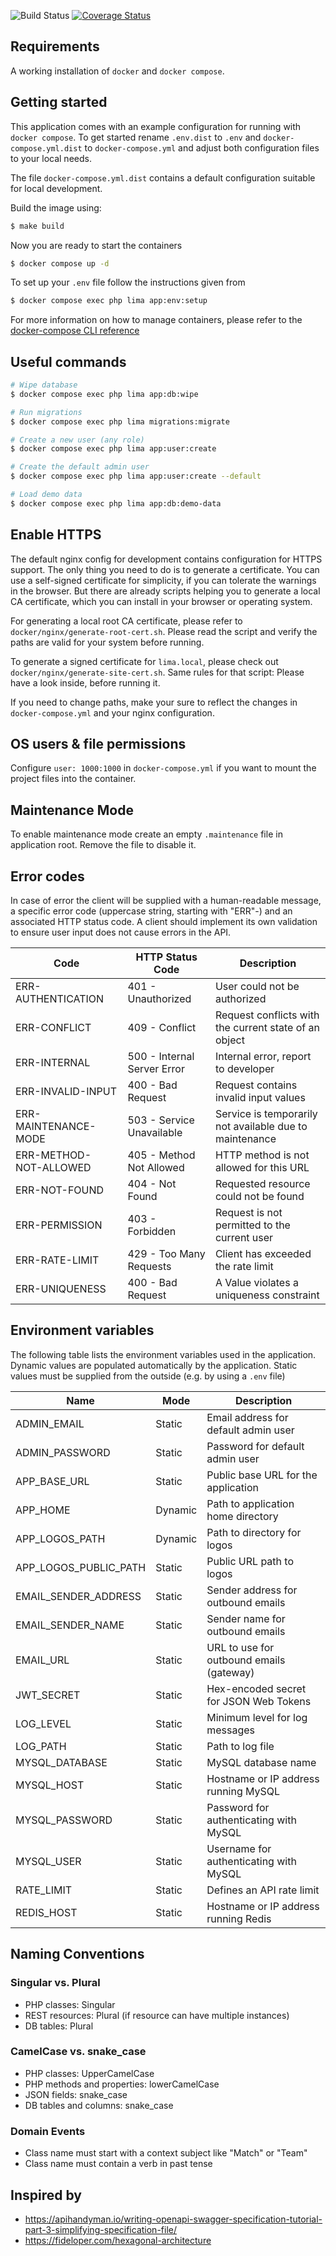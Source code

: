 ![Build Status](https://github.com/mariusklocke/liga-manager-api/actions/workflows/docker-build.yml/badge.svg)
[![Coverage Status](https://coveralls.io/repos/github/mariusklocke/liga-manager-api/badge.svg?branch=master)](https://coveralls.io/github/mariusklocke/liga-manager-api?branch=master)

## Requirements
A working installation of `docker` and `docker compose`.

## Getting started
This application comes with an example configuration for running with `docker compose`. To get started rename `.env.dist` to `.env` and `docker-compose.yml.dist` to `docker-compose.yml` and adjust both configuration files to your local needs.

The file `docker-compose.yml.dist` contains a default configuration suitable for local development.

Build the image using:
```bash
$ make build
```

Now you are ready to start the containers
```bash
$ docker compose up -d
```

To set up your `.env` file follow the instructions given from
```bash
$ docker compose exec php lima app:env:setup
```

For more information on how to manage containers, please refer to the [docker-compose CLI reference](https://docs.docker.com/compose/reference/overview/#command-options-overview-and-help)

## Useful commands

```bash
# Wipe database
$ docker compose exec php lima app:db:wipe

# Run migrations
$ docker compose exec php lima migrations:migrate

# Create a new user (any role)
$ docker compose exec php lima app:user:create

# Create the default admin user
$ docker compose exec php lima app:user:create --default

# Load demo data
$ docker compose exec php lima app:db:demo-data
```

## Enable HTTPS

The default nginx config for development contains configuration for HTTPS support.
The only thing you need to do is to generate a certificate. You can use a self-signed certificate for simplicity, if you
can tolerate the warnings in the browser.
But there are already scripts helping you to generate a local CA certificate, which you can install in your browser or
operating system.

For generating a local root CA certificate, please refer to `docker/nginx/generate-root-cert.sh`. Please read the script
and verify the paths are valid for your system before running.

To generate a signed certificate for `lima.local`, please check out `docker/nginx/generate-site-cert.sh`.
Same rules for that script: Please have a look inside, before running it.

If you need to change paths, make your sure to reflect the changes in `docker-compose.yml` and your nginx configuration.

## OS users & file permissions

Configure `user: 1000:1000` in `docker-compose.yml` if you want to mount the project files into the container.

## Maintenance Mode

To enable maintenance mode create an empty `.maintenance` file in application root. Remove the file to disable it.

## Error codes

In case of error the client will be supplied with a human-readable message, a specific error code (uppercase string,
starting with "ERR"-) and an associated HTTP status code. A client should implement its own validation to ensure user
input does not cause errors in the API.

| Code                   | HTTP Status Code            | Description                                             |
|------------------------|-----------------------------|---------------------------------------------------------|
| ERR-AUTHENTICATION     | 401 - Unauthorized          | User could not be authorized                            |
| ERR-CONFLICT           | 409 - Conflict              | Request conflicts with the current state of an object   |
| ERR-INTERNAL           | 500 - Internal Server Error | Internal error, report to developer                     |
| ERR-INVALID-INPUT      | 400 - Bad Request           | Request contains invalid input values                   |
| ERR-MAINTENANCE-MODE   | 503 - Service Unavailable   | Service is temporarily not available due to maintenance |
| ERR-METHOD-NOT-ALLOWED | 405 - Method Not Allowed    | HTTP method is not allowed for this URL                 |
| ERR-NOT-FOUND          | 404 - Not Found             | Requested resource could not be found                   |
| ERR-PERMISSION         | 403 - Forbidden             | Request is not permitted to the current user            |
| ERR-RATE-LIMIT         | 429 - Too Many Requests     | Client has exceeded the rate limit                      |
| ERR-UNIQUENESS         | 400 - Bad Request           | A Value violates a uniqueness constraint                |

## Environment variables

The following table lists the environment variables used in the application. Dynamic values are populated automatically
by the application. Static values must be supplied from the outside (e.g. by using a `.env` file)

| Name                  | Mode     | Description                              |
|-----------------------|----------|------------------------------------------|
| ADMIN_EMAIL           | Static   | Email address for default admin user     |
| ADMIN_PASSWORD        | Static   | Password for default admin user          |
| APP_BASE_URL          | Static   | Public base URL for the application      |
| APP_HOME              | Dynamic  | Path to application home directory       |
| APP_LOGOS_PATH        | Dynamic  | Path to directory for logos              |
| APP_LOGOS_PUBLIC_PATH | Static   | Public URL path to logos                 |
| EMAIL_SENDER_ADDRESS  | Static   | Sender address for outbound emails       |
| EMAIL_SENDER_NAME     | Static   | Sender name for outbound emails          |
| EMAIL_URL             | Static   | URL to use for outbound emails (gateway) |
| JWT_SECRET            | Static   | Hex-encoded secret for JSON Web Tokens   |
| LOG_LEVEL             | Static   | Minimum level for log messages           |
| LOG_PATH              | Static   | Path to log file                         |
| MYSQL_DATABASE        | Static   | MySQL database name                      |
| MYSQL_HOST            | Static   | Hostname or IP address running MySQL     |
| MYSQL_PASSWORD        | Static   | Password for authenticating with MySQL   |
| MYSQL_USER            | Static   | Username for authenticating with MySQL   |
| RATE_LIMIT            | Static   | Defines an API rate limit                |
| REDIS_HOST            | Static   | Hostname or IP address running Redis     |

## Naming Conventions

### Singular vs. Plural

* PHP classes: Singular
* REST resources: Plural (if resource can have multiple instances)
* DB tables: Plural

### CamelCase vs. snake_case

* PHP classes: UpperCamelCase
* PHP methods and properties: lowerCamelCase
* JSON fields: snake_case
* DB tables and columns: snake_case

### Domain Events

* Class name must start with a context subject like "Match" or "Team"
* Class name must contain a verb in past tense

## Inspired by

* https://apihandyman.io/writing-openapi-swagger-specification-tutorial-part-3-simplifying-specification-file/
* https://fideloper.com/hexagonal-architecture
